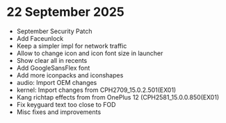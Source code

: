 # 22 September 2025
- September Security Patch
- Add Faceunlock
- Keep a simpler impl for network traffic
- Allow to change icon and icon font size in launcher
- Show clear all in recents
- Add GoogleSansFlex font
- Add more iconpacks and iconshapes
- audio: Import OEM changes
- kernel: Import changes from CPH2709_15.0.2.501(EX01)
- Kang richtap effects from from OnePlus 12 (CPH2581_15.0.0.850(EX01)
- Fix keyguard text too close to FOD
- Misc fixes and improvements
